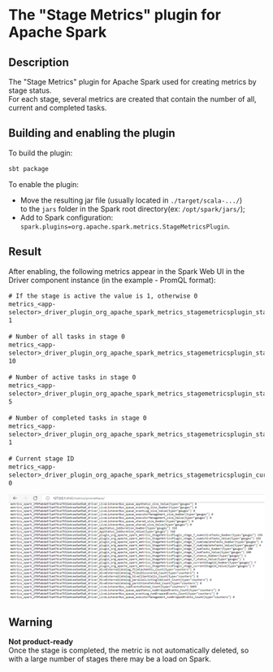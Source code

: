 # The "Stage Metrics" plugin for Apache Spark

## Description
The "Stage Metrics" plugin for Apache Spark used for creating metrics by stage status.  
For each stage, several metrics are created that contain the number of all, current and completed tasks.

## Building and enabling the plugin

To build the plugin:
```bash
sbt package
```

To enable the plugin:
- Move the resulting jar file (usually located in `./target/scala-.../`)  
  to the `jars` folder in the Spark root directory(ex: `/opt/spark/jars/`);
- Add to Spark configuration: `spark.plugins=org.apache.spark.metrics.StageMetricsPlugin`.

## Result

After enabling, the following metrics appear in the Spark Web UI in the Driver component instance (in the example - PromQL format):
```
# If the stage is active the value is 1, otherwise 0
metrics_<app-selector>_driver_plugin_org_apache_spark_metrics_stagemetricsplugin_stage_0_status{type="gauge"} 1

# Number of all tasks in stage 0
metrics_<app-selector>_driver_plugin_org_apache_spark_metrics_stagemetricsplugin_stage_0_numTasks{type="gauge"} 10

# Number of active tasks in stage 0
metrics_<app-selector>_driver_plugin_org_apache_spark_metrics_stagemetricsplugin_stage_0_numActiveTasks{type="gauge"} 5

# Number of completed tasks in stage 0
metrics_<app-selector>_driver_plugin_org_apache_spark_metrics_stagemetricsplugin_stage_0_numCompleteTasks{type="gauge"} 1

# Current stage ID
metrics_<app-selector>_driver_plugin_org_apache_spark_metrics_stagemetricsplugin_currentStageId{type="gauge"} 0
```

![Web UI](img/web_ui.png "Web UI")

## Warning

**Not product-ready**  
Once the stage is completed, the metric is not automatically deleted, so with a large number of stages there may be a load on Spark.
